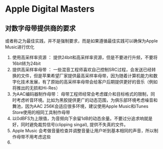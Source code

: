 # Apple Digital Masters

## 对数字母带提供商的要求

或者称之为最佳实践，并不是强制要求，而是如果遵循最佳实践可以确保为Apple Music进行优化

1. 使用高采样率资源 ： 提供24bit和高采样率资源，但是不要进行升频，不要将16bit转为24bit
2. 提供高采样率母带 ： 一些混音工程师喜欢自己控制SRC过程，会发送已经转换的文件，但是苹果希望厂家提供最高采样率母带，因为随着计算机能力和数字化技术发展，有了原始的高采样率母带会给客户后期提供更好的音乐（例如将推出的无损和Hi-Res）
3. 为AAC编码器制作母带： 母带工程师经常会考虑媒介和目标格式的限制，同时考虑听音环境。比如为黑胶提供更广的动态范围，为俱乐部环境考虑噪音和舞池，因为AAC 256K会适应很多环境，建议使用Apple Music和iTunes Store使用的相同工具制作母带
4. 以0dBFS为上限值，为音频向下余留1dB的动态余量。不要过分追求响就是好，同时避免裁剪信号(clipping singal), 提供不失真的文件。
5. Apple Music 会考做音量检查并调整音量让用户听到基本相同的声音，所以制作母带不用考虑这些
6. 